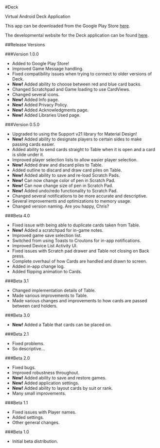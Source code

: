 #Deck

Virtual Android Deck Application

This app can be downloaded from the Google Play Store [here](https://play.google.com/store/apps/details?id=com.adamnickle.deck).

The developmental website for the Deck application can be found [here](https://anickle060193.github.io/deck_1.0).


##Release Versions

###Version 1.0.0
- Added to Google Play Store!
- Improved Game Message handling.
- Fixed compatibility issues when trying to connect to older versions of Deck.
- **New!** Added ability to choose between red and blue card backs.
- Changed Scratchpad and Game loading to use CardViews.
- Changed several icons.
- **New!** Added Info page.
- **New!** Added Privacy Policy.
- **New!** Added Acknowledgments page.
- **New!** Added Libraries Used page.

###Version 0.5.0
- Upgraded to using the Support v21 library for Material Design!
- **New!** Added ability to designate players to certain sides to make passing cards easier.
- Added ability to send cards straight to Table when it is open and a card is slide under it.
- Improved player selection lists to allow easier player selection.
- **New!** Added draw and discard piles to Table.
- Added outline to discard and draw card piles on Table.
- **New!** Added ability to save and re-load Scratch Pads.
- **New!** Can now change color of pen in Scratch Pad.
- **New!** Can now change size of pen in Scratch Pad.
- **New!** Added undo/redo functionality to Scratch Pad.
- Changed several notifications to be more accurate and descriptive.
- Several improvements and optimizations to memory usage.
- Changed version naming. Are you happy, Chris?

###Beta 4.0
- Fixed issue with being able to duplicate cards taken from Table.
- **New!** Added a scratchpad for in-game notes.
- Improved game save selection list.
- Switched from using Toasts to Croutons for in-app notifications.
- Improved Device List Activity UI.
- Fixed issues with Scratch pad drawer and Table not closing on Back press.
- Complete overhaul of how Cards are handled and drawn to screen.
- Added in-app change log.
- Added flipping animation to Cards.

###Beta 3.1
- Changed implementation details of Table.
- Made various improvements to Table.
- Made various changes and improvements to how cards are passed between card holders.

###Beta 3.0
- **New!** Added a Table that cards can be placed on.

###Beta 2.1
- Fixed problems.
- So descriptive...

###Beta 2.0
- Fixed bugs.
- Improved robustness throughout.
- **New!** Added ability to save and restore games.
- **New!** Added application settings.
- **New!** Added ability to layout cards by suit or rank.
- Many small improvements.

###Beta 1.1
- Fixed issues with Player names.
- Added settings.
- Other general changes.


###Beta 1.0
- Initial beta distribution.

